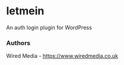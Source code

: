 letmein
=======

An auth login plugin for WordPress

### Authors
Wired Media - https://www.wiredmedia.co.uk
